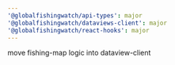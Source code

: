 ```yaml
---
'@globalfishingwatch/api-types': major
'@globalfishingwatch/dataviews-client': major
'@globalfishingwatch/react-hooks': major
---
```


move fishing-map logic into dataview-client
